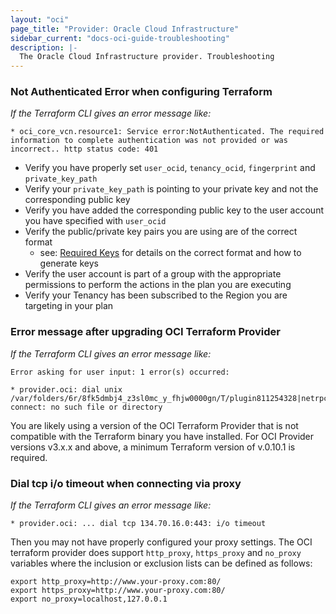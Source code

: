 ```yaml
---
layout: "oci"
page_title: "Provider: Oracle Cloud Infrastructure"
sidebar_current: "docs-oci-guide-troubleshooting"
description: |-
  The Oracle Cloud Infrastructure provider. Troubleshooting
---
```

### Not Authenticated Error when configuring Terraform

_If the Terraform CLI gives an error message like:_

`* oci_core_vcn.resource1: Service error:NotAuthenticated. The required information to complete authentication was not provided or was incorrect.. http status code: 401`

* Verify you have properly set `user_ocid`, `tenancy_ocid`, `fingerprint` and `private_key_path` 
* Verify your `private_key_path` is pointing to your private key and not the corresponding public key
* Verify you have added the corresponding public key to the user account you have specified with `user_ocid`
* Verify the public/private key pairs you are using are of the correct format
  * see: [Required Keys](https://docs.cloud.oracle.com/iaas/Content/API/Concepts/apisigningkey.htm) for details on the correct format and how to generate keys
* Verify the user account is part of a group with the appropriate permissions to perform the actions in the plan you are executing
* Verify your Tenancy has been subscribed to the Region you are targeting in your plan


### Error message after upgrading OCI Terraform Provider

_If the Terraform CLI gives an error message like:_

```
Error asking for user input: 1 error(s) occurred:
 
* provider.oci: dial unix /var/folders/6r/8fk5dmbj4_z3sl0mc_y_fhjw0000gn/T/plugin811254328|netrpc: connect: no such file or directory
```

You are likely using a version of the OCI Terraform Provider that is not compatible with the Terraform binary you have 
installed. For OCI Provider versions v3.x.x and above, a minimum Terraform version of v.0.10.1 is required. 


### Dial tcp i/o timeout when connecting via proxy

_If the Terraform CLI gives an error message like:_

```
* provider.oci: ... dial tcp 134.70.16.0:443: i/o timeout
```

Then you may not have properly configured your proxy settings. The OCI terraform provider does support `http_proxy`, `https_proxy` and `no_proxy` variables where the inclusion or exclusion lists can be defined as follows:

```
export http_proxy=http://www.your-proxy.com:80/
export https_proxy=http://www.your-proxy.com:80/
export no_proxy=localhost,127.0.0.1
```
